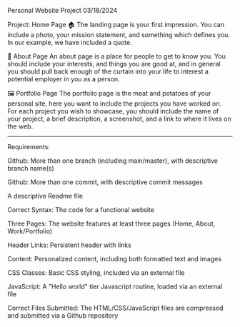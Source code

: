 Personal Website Project
03/18/2024

Project:
Home Page 🏠
The landing page is your first impression. You can include a photo, your mission statement, and something which defines you. In our example, we have included a quote.

👤 About Page
An about page is a place for people to get to know you. You should include your interests, and things you are good at, and in general you should pull back enough of the curtain into your life to interest a potential employer in you as a person.

🖼️ Portfolio Page
The portfolio page is the meat and potatoes of your personal site, here you want to include the projects you have worked on. For each project you wish to showcase, you should include the name of your project, a brief description, a screenshot, and a link to where it lives on the web.

---------------------------------------------------------------------------------------------------------------------

Requirements:

Github: More than one branch (including main/master), with descriptive branch name(s)

Github: More than one commit, with descriptive commit messages

A descriptive Readme file

Correct Syntax: The code for a functional website

Three Pages: The website features at least three pages (Home, About, Work/Portfolio)

Header Links: Persistent header with links

Content: Personalized content, including both formatted text and images

CSS Classes: Basic CSS styling, included via an external file

JavaScript: A "Hello world" tier Javascript routine, loaded via an external file

Correct Files Submitted: The HTML/CSS/JavaScript files are compressed and submitted via a Github repository
